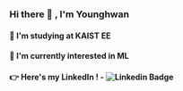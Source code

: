 ### Hi there 👋 , I'm Younghwan
#### 🏫 I'm studying at KAIST EE
#### 🌱 I'm currently interested in ML
#### 👉 Here's my LinkedIn ! - ![Linkedin Badge](https://img.shields.io/badge/-LinkedIn-blue?style=flat-square&logo=Linkedin&logoColor=white&link=www.linkedin.com/in/younghwan0120)
<!--
**trytoYH/trytoYH** is a ✨ _special_ ✨ repository because its `README.md` (this file) appears on your GitHub profile.

Here are some ideas to get you started:

- 🔭 I’m currently working on ...
- 🌱 I’m currently learning ...
- 👯 I’m looking to collaborate on ...
- 🤔 I’m looking for help with ...
- 💬 Ask me about ...
- 📫 How to reach me: ...
- 😄 Pronouns: ...
- ⚡ Fun fact: ...
-->
